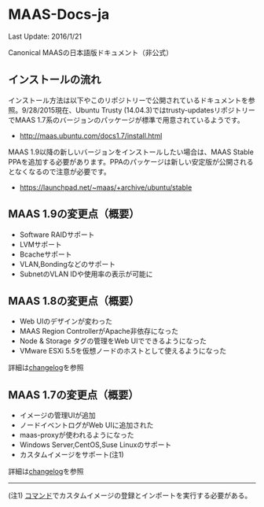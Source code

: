 # MAAS-Docs-ja

Last Update: 2016/1/21

Canonical MAASの日本語版ドキュメント（非公式）


## インストールの流れ
インストール方法は以下やこのリポジトリーで公開されているドキュメントを参照。9/28/2015現在、Ubuntu Trusty (14.04.3)ではtrusty-updatesリポジトリーでMAAS 1.7系のバージョンのパッケージが標準で用意されているようです。

- <http://maas.ubuntu.com/docs1.7/install.html>

MAAS 1.9以降の新しいバージョンをインストールしたい場合は、MAAS Stable PPAを追加する必要があります。PPAのパッケージは新しい安定版が公開されるとなくなるので注意が必要です。

- <https://launchpad.net/~maas/+archive/ubuntu/stable>


## MAAS 1.9の変更点（概要）

- Software RAIDサポート
- LVMサポート
- Bcacheサポート
- VLAN,Bondingなどのサポート
- SubnetのVLAN IDや使用率の表示が可能に


## MAAS 1.8の変更点（概要）

- Web UIのデザインが変わった
- MAAS Region ControllerがApache非依存になった
- Node & Storage タグの管理をWeb UIでできるようになった
- VMware ESXi 5.5を仮想ノードのホストとして使えるようになった

詳細は[changelog](http://maas.ubuntu.com/docs/changelog.html#id12)を参照

## MAAS 1.7の変更点（概要）

- イメージの管理UIが追加
- ノードイベントログがWeb UIに追加された
- maas-proxyが使われるようになった
- Windows Server,CentOS,Suse Linuxのサポート
- カスタムイメージをサポート(注1)

詳細は[changelog](http://maas.ubuntu.com/docs/changelog.html#id31)を参照

----
(注1) [コマンド](https://maas.ubuntu.com/docs/bootsources.html)でカスタムイメージの登録とインポートを実行する必要がある。